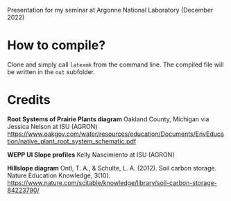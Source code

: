 Presentation for my seminar at Argonne National Laboratory (December 2022)

# How to compile?

Clone and simply call `latexmk` from the command line. The compiled file will be
written in the `out` subfolder.

# Credits

**Root Systems of Prairie Plants diagram**
Oakland County, Michigan via Jessica Nelson at ISU (AGRON)
https://www.oakgov.com/water/resources/education/Documents/EnvEducation/native_plant_root_system_schematic.pdf

**WEPP UI Slope profiles**
Kelly Nascimiento at ISU (AGRON)

**Hillslope diagram**
Ontl, T. A., & Schulte, L. A. (2012). Soil carbon storage. Nature Education
Knowledge, 3(10).
https://www.nature.com/scitable/knowledge/library/soil-carbon-storage-84223790/
